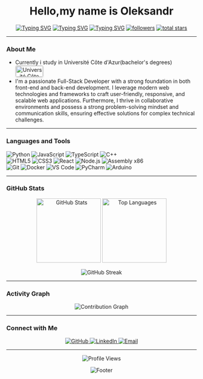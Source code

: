 <h1 align="center">Hello,my name is Oleksandr</h1>

<p align="center">
 <a href="https://git.io/typing-svg"><img src="https://readme-typing-svg.herokuapp.com?font=Bitcount+Grid+Single&weight=500&size=12&letterSpacing=6px&pause=1000&color=0FF700&width=435&lines=Become+better" alt="Typing SVG" /></a>
<a href="https://git.io/typing-svg"><img src="https://readme-typing-svg.herokuapp.com?font=Bitcount+Grid+Single&weight=500&size=12&letterSpacing=6px&pause=1000&color=0FF700&width=435&lines=Become+faster" alt="Typing SVG" /></a>
 <a href="https://git.io/typing-svg"><img src="https://readme-typing-svg.herokuapp.com?font=Bitcount+Grid+Single&weight=500&size=12&letterSpacing=6px&pause=1000&color=0FF700&width=435&lines=Become+stronger" alt="Typing SVG" /></a>
  <a href="https://github.com/Gog2006?tab=followers">
    <img alt="followers" title="Follow me on Github" src="https://custom-icon-badges.demolab.com/github/followers/Gog2006?color=236ad3&labelColor=1155ba&style=for-the-badge&logo=person-add&label=Follow&logoColor=white"/></a>
  <a href="https://github.com/Gog2006?tab=repositories&sort=stargazers">
    <img alt="total stars" title="Total stars on GitHub" src="https://custom-icon-badges.demolab.com/github/stars/Gog2006?color=55960c&style=for-the-badge&labelColor=488207&logo=star"/></a>
</p>

---

### About Me

- Currently i study in Université Côte d'Azur(bachelor's degrees)
  <a align="center" href="https://univ-cotedazur.eu/attending-universite-cote-dazur">
  <img src="https://univ-cotedazur.eu/uas/ksup-en/LOGO/UniCA-60ans-Logo_EN-2025_1niveau-Baseline-Couleurs.png" alt="Université Côte d'Azur" width="72" height="29" style="border: 1px solid #ccc; box-shadow: 0 2px 4px rgba(0,0,0,0.1); border-radius: 4px;"/>
  </a>
- I'm a passionate Full-Stack Developer with a strong foundation in both front-end and back-end development. I leverage modern web technologies and frameworks to craft user-friendly, responsive, and scalable web applications. Furthermore, I thrive in collaborative environments and possess a strong problem-solving mindset and communication skills, ensuring effective solutions for complex technical challenges.

---

### Languages and Tools

<p align="left">
    <img src="https://img.shields.io/badge/Python-3776AB?style=for-the-badge&logo=python&logoColor=white" alt="Python"/>
    <img src="https://img.shields.io/badge/JavaScript-F7DF1E?style=for-the-badge&logo=javascript&logoColor=black" alt="JavaScript"/>
    <img src="https://img.shields.io/badge/TypeScript-007ACC?style=for-the-badge&logo=typescript&logoColor=white" alt="TypeScript"/>
    <img src="https://img.shields.io/badge/C++-00599C?style=for-the-badge&logo=c%2B%2B&logoColor=white" alt="C++"/>
    <br/>
    <img src="https://img.shields.io/badge/HTML5-E34F26?style=for-the-badge&logo=html5&logoColor=white" alt="HTML5"/>
    <img src="https://img.shields.io/badge/CSS3-1572B6?style=for-the-badge&logo=css3&logoColor=white" alt="CSS3"/>
    <img src="https://img.shields.io/badge/React-20232A?style=for-the-badge&logo=react&logoColor=61DAFB" alt="React"/>
    <img src="https://img.shields.io/badge/Node.js-43853D?style=for-the-badge&logo=node.js&logoColor=white" alt="Node.js"/>
    <img src="https://img.shields.io/badge/Assembly_x86-0071C5?style=for-the-badge&logo=assemblyscript&logoColor=white" alt="Assembly x86"/>
    <br/>
    <img src="https://img.shields.io/badge/Git-F05032?style=for-the-badge&logo=git&logoColor=white" alt="Git"/>
    <img src="https://img.shields.io/badge/Docker-2496ED?style=for-the-badge&logo=docker&logoColor=white" alt="Docker"/>
    <img src="https://img.shields.io/badge/VS_Code-007ACC?style=for-the-badge&logo=visual-studio-code&logoColor=white" alt="VS Code"/>
    <img src="https://img.shields.io/badge/PyCharm-000000?style=for-the-badge&logo=pycharm&logoColor=white" alt="PyCharm"/>
    <img src="https://img.shields.io/badge/Arduino-00979D?style=for-the-badge&logo=arduino&logoColor=white" alt="Arduino"/>
</p>

---

### GitHub Stats

<p align="center">
  <img src="https://github-readme-stats.vercel.app/api?username=Gog2006&show_icons=true&theme=tokyonight&hide_border=true&count_private=true" alt="GitHub Stats" height="170"/>
  <img src="https://github-readme-stats.vercel.app/api/top-langs/?username=Gog2006&layout=compact&theme=tokyonight&hide_border=true" alt="Top Languages" height="170"/>
</p>

<p align="center">
  <img src="https://github-readme-streak-stats.herokuapp.com/?user=Gog2006&theme=tokyonight&hide_border=true" alt="GitHub Streak" />
</p>

---

### Activity Graph

<p align="center">
  <img src="https://github-readme-activity-graph.vercel.app/graph?username=Gog2006&theme=tokyo-night&hide_border=true&area=true" alt="Contribution Graph" />
</p>

---

### Connect with Me

<p align="center">
<a href="https://github.com/Gog2006">
    <img src="https://img.shields.io/badge/GitHub-100000?style=for-the-badge&logo=github&logoColor=white" alt="GitHub"/>
</a>
<a href="https://www.linkedin.com/in/oleksandr-dzhafarov-52b835318/">
    <img src="https://img.shields.io/badge/LinkedIn-0077B5?style=for-the-badge&logo=linkedin&logoColor=white" alt="LinkedIn"/>
</a>
<a href="mailto:oleksdzhafarov@gmail.com">
    <img src="https://img.shields.io/badge/Email-D14836?style=for-the-badge&logo=gmail&logoColor=white" alt="Email"/>
</a>
</p>

---

<p align="center">
  <img src="https://komarev.com/ghpvc/?username=Gog2006&label=Profile%20views&color=0e75b6&style=flat" alt="Profile Views" />
</p>

<p align="center">
  <img src="https://capsule-render.vercel.app/api?type=waving&color=gradient&height=100&section=footer" alt="Footer"/>
</p>
